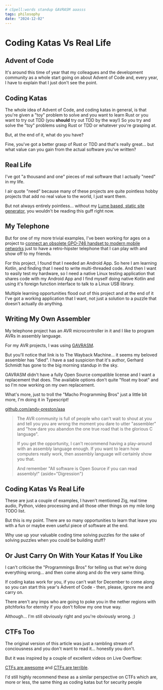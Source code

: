 ```yaml
---
# cSpell:words standup GAVRASM aaasss
tags: philosophy
date: "2024-12-02"
---
```

# Coding Katas Vs Real Life

## Advent of Code

It's around this time of year that my colleagues and the development community
as a whole start going on about Advent of Code and, every year, I have to
explain that I just don't see the point.

## Coding Katas

The whole idea of Advent of Code, and coding katas in general, is that you're
given a "toy" problem to solve and you want to learn Rust or you want to try out
TDD (you **should** try out TDD by the way!) So you try and solve the "toy"
problems using Rust or TDD or whatever you're grasping at.

But, at the end of it, what do you have?

Fine, you've got a better grasp of Rust or TDD and that's really great... but
what value can you gain from the actual software you've written?

## Real Life

I've got "a thousand and one" pieces of real software that I actually "need"
in my life.

I air quote "need" because many of these projects are quite pointless hobby
projects that add no real value to the world, I just want them.

But not always entirely pointless... without my
[Lume based, static site generator](https://github.com/andy-preston/andy-preston.github.io),
you wouldn't be reading this guff right now.

## My Telephone

But for one of my more trivial examples, I've been working for ages on a
project to
[connect an obsolete GPO-746 handset to modern mobile networks](https://github.com/andy-preston/gpo-746-android)
just to have a retro-hipster telephone that I can play with and show off to my
friends.

For this project, I found that I needed an Android App. So here I am learning
Kotlin, and finding that I need to write multi-threaded code. And then I want
to easily test my hardware, so I need a native Linux testing application
that shares code with my Android App and I find myself doing native Kotlin and
using it's foreign function interface to talk to a Linux USB library.

Multiple learning opportunities flood out of this project and at the end of it
I've got a working application that I want, not just a solution to a puzzle that
doesn't actually do anything.

## Writing My Own Assembler

My telephone project has an AVR microcontroller in it and I like to program AVRs
in assembly language.

For my AVR projects, I was using
[GAVRASM](https://web.archive.org/web/20230918215320/http://www.avr-asm-tutorial.net/gavrasm/index_en.html).

But you'll notice that link is to The Wayback Machine... it seems my beloved
assembler has "died". I have a sad suspicion that it's author, Gerhard Schmidt
has gone to the big morning standup in the sky.

GAVRASM didn't have a fully Open Source compatible license and I want a
replacement that does. The available options don't quite "float my boat" and
so I'm now working on my own replacement.

What's more, just to troll the "Macho Programming Bros" just a little bit more,
I'm doing it in Typescript!

[github.com/andy-preston/aaa](https://github.com/andy-preston/aaa)

> The AVR community is full of people who can't wait to shout at
> you and tell you you are wrong the moment you dare to utter "assembler"
> and "how dare you abandon the one true road that is the glorious C
> language".
>
> If you get the opportunity, I can't recommend having a play-around with
> an assembly language enough. If you want to learn how computers really
> work, then assembly language will certainly show you that.
>
> And remember "All software is Open Source if you can read assembly!"
> {aside="Digression"}

## Coding Katas Vs Real Life

These are just a couple of examples, I haven't mentioned Zig, real time audio,
Python, video processing and all those other things on my mile long TODO list.

But this is my point. There are so many opportunities to learn that leave you
with a fun or maybe even useful piece of software at the end.

Why use up your valuable coding time solving puzzles for the sake of solving
puzzles when you could be building stuff?

## Or Just Carry On With Your Katas If You Like

I can't criticise the "Programmings Bros" for telling us that we're doing
everything wrong... and then come along and do the very same thing.

If coding katas work for you, if you can't wait for December to come along so
you can start this year's Advent of Code - then, please, ignore me and carry on.

There aren't any imps who are going to poke you in the nether regions with
pitchforks for eternity if you don't follow my one true way.

Although... I'm still obviously right and you're obviously wrong. ;)

## CTFs Too

The original version of this article was just a rambling stream of conciousness
and you don't want to read it... honestly you don't.

But it was inspired by a couple of excellent videos on Live Overflow:

[CTFs are awesome](https://www.youtube.com/watch?v=L2C8rVO2lAg) and
[CTFs are terrible](https://www.youtube.com/watch?v=lxJpKUoX-6E).

I'd still highly recommend these as a similar perspective on CTFs which are,
more or less, the same thing as coding katas but for security people

